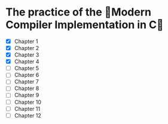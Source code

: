 # The practice of the 🐯Modern Compiler Implementation in C🐯

- [x] Chapter 1
- [x] Chapter 2
- [x] Chapter 3
- [x] Chapter 4
- [ ] Chapter 5
- [ ] Chapter 6
- [ ] Chapter 7
- [ ] Chapter 8
- [ ] Chapter 9
- [ ] Chapter 10
- [ ] Chapter 11
- [ ] Chapter 12
